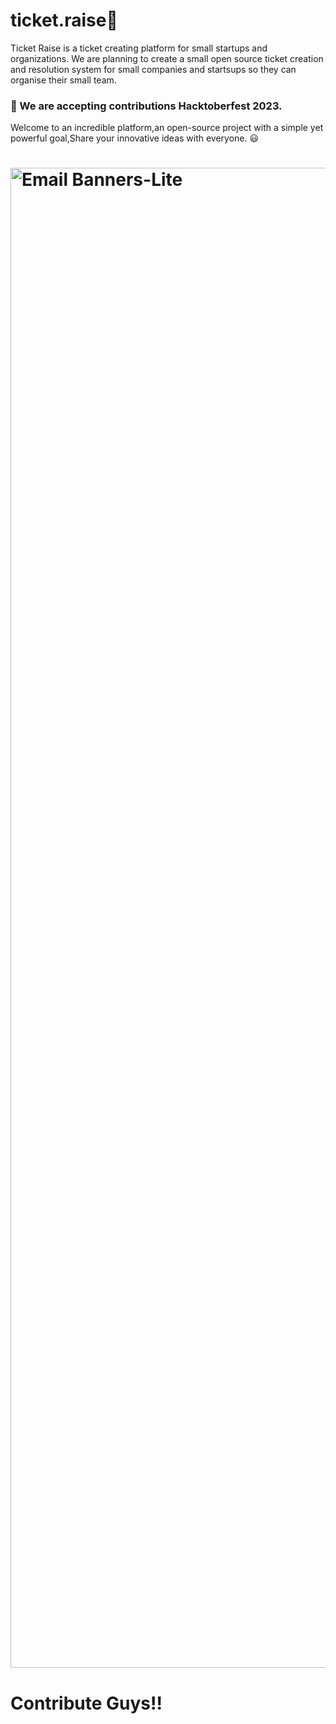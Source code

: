 # ticket.raise🎫
Ticket Raise is a ticket creating platform for small startups and organizations.
We are planning to create a small open source ticket creation and resolution system for small companies and startsups
so they can organise their small team. <br>
### 🦄 We are accepting contributions Hacktoberfest 2023.

Welcome to an incredible platform,an open-source project with a simple yet powerful goal,Share your innovative ideas with everyone. 😃
<br>
# <img width="2400" alt="Email Banners-Lite" src="https://user-images.githubusercontent.com/50301680/190843393-c1177849-7870-4c43-bd8b-02f680cf6e03.png">

# Contribute Guys!!
